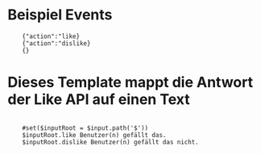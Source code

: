 # Beispiel Events

```
    {"action":"like}
    {"action":"dislike}
    {}
```



# Dieses Template mappt die Antwort der Like API auf einen Text
```

    #set($inputRoot = $input.path('$'))
    $inputRoot.like Benutzer(n) gefällt das.
    $inputRoot.dislike Benutzer(n) gefällt das nicht.

```